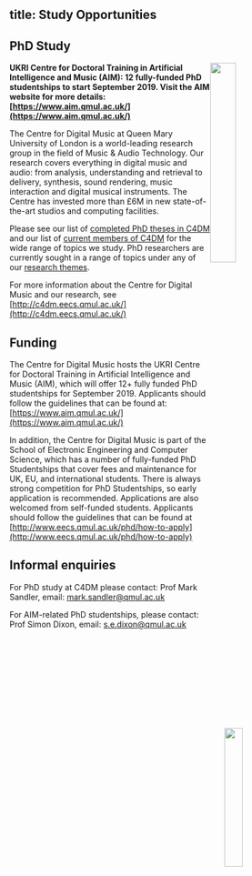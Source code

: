 title: Study Opportunities
---------


PhD Study
-------

<img src="images/IMG_0094.jpg" style="float: right; clear: both; width: 30%; max-width: 320px;" />

**UKRI Centre for Doctoral Training in Artificial Intelligence and Music (AIM): 12 fully-funded PhD studentships to start September 2019. Visit the AIM website for more details: [https://www.aim.qmul.ac.uk/](https://www.aim.qmul.ac.uk/)**


The Centre for Digital Music at Queen Mary University of London is a world-leading research group in the field of Music & Audio Technology. Our research covers everything in digital music and audio: from analysis, understanding and retrieval to delivery, synthesis, sound rendering, music interaction and digital musical instruments. The Centre has invested more than £6M in new state-of-the-art studios and computing facilities.

Please see our list of [completed PhD theses in C4DM](phds.html) and our list of [current members of C4DM](people.html) for the wide range of topics we study. PhD researchers are currently sought in a range of topics under any of our [research themes](index.html). 

<img src="images/andrewdan_IMG_3955_0233.jpg" style="float: right; clear: both; width: 25%; max-width: 400px;" />

For more information about the Centre for Digital Music and our research, see [http://c4dm.eecs.qmul.ac.uk/](http://c4dm.eecs.qmul.ac.uk/)

Funding
-------

The Centre for Digital Music hosts the UKRI Centre for Doctoral Training in Artificial Intelligence and Music (AIM), which will offer 12+ fully funded PhD studentships for September 2019. Applicants should follow the guidelines that can be found at: [https://www.aim.qmul.ac.uk/](https://www.aim.qmul.ac.uk/)

In addition, the Centre for Digital Music is part of the School of Electronic Engineering and Computer Science, which has a number of fully-funded PhD Studentships that cover fees and maintenance for UK, EU, and international students. There is always strong competition for PhD Studentships, so early application is recommended. Applications are also welcomed from self-funded students. Applicants should follow the guidelines that can be found at [http://www.eecs.qmul.ac.uk/phd/how-to-apply](http://www.eecs.qmul.ac.uk/phd/how-to-apply)

Informal enquiries
------------------

For PhD study at C4DM please contact: Prof Mark Sandler, email: [mark.sandler@qmul.ac.uk](mailto:mark.sandler@qmul.ac.uk)

For AIM-related PhD studentships, please contact: Prof Simon Dixon, email: [s.e.dixon@qmul.ac.uk](mailto:s.e.dixon@qmul.ac.uk)
